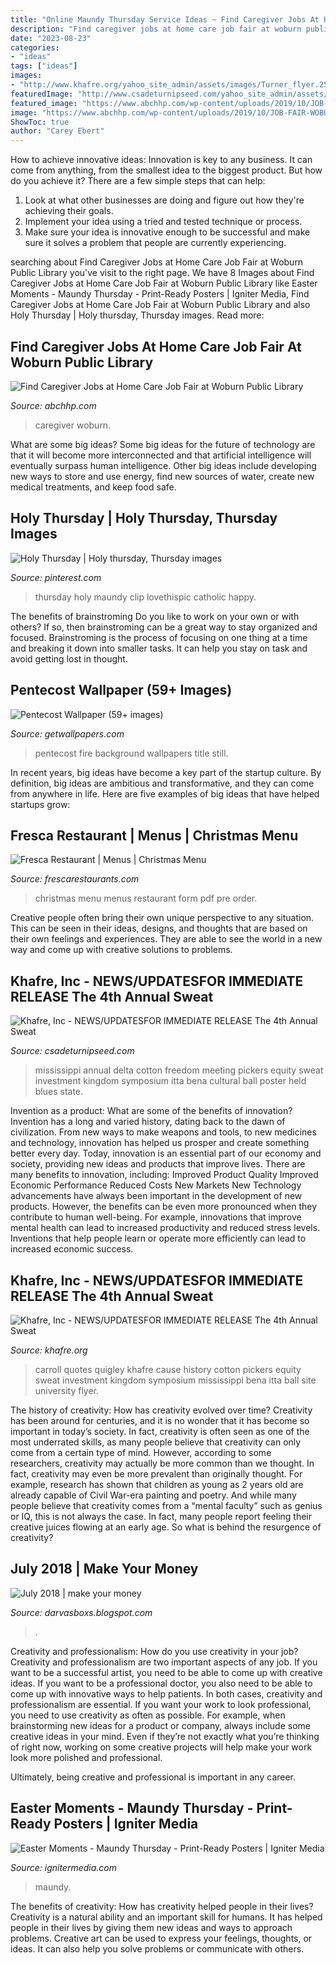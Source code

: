 ```yaml
---
title: "Online Maundy Thursday Service Ideas ~ Find Caregiver Jobs At Home Care Job Fair At Woburn Public Library"
description: "Find caregiver jobs at home care job fair at woburn public library"
date: "2023-08-23"
categories:
- "ideas"
tags: ["ideas"]
images:
- "http://www.khafre.org/yahoo_site_admin/assets/images/Turner_flyer.253220341_std.jpg"
featuredImage: "http://www.csadeturnipseed.com/yahoo_site_admin/assets/images/da_house_poster.268215411_std.JPG"
featured_image: "https://www.abchhp.com/wp-content/uploads/2019/10/JOB-FAIR-WOBURN_WEB.jpg"
image: "https://www.abchhp.com/wp-content/uploads/2019/10/JOB-FAIR-WOBURN_WEB.jpg"
ShowToc: true
author: "Carey Ebert"
---
```



How to achieve innovative ideas:
Innovation is key to any business. It can come from anything, from the smallest idea to the biggest product. But how do you achieve it? There are a few simple steps that can help:
1. Look at what other businesses are doing and figure out how they're achieving their goals.
2. Implement your idea using a tried and tested technique or process.
3. Make sure your idea is innovative enough to be successful and make sure it solves a problem that people are currently experiencing.

	

		
searching about Find Caregiver Jobs at Home Care Job Fair at Woburn Public Library you've visit to the right page. We have 8 Images about Find Caregiver Jobs at Home Care Job Fair at Woburn Public Library like Easter Moments - Maundy Thursday - Print-Ready Posters | Igniter Media, Find Caregiver Jobs at Home Care Job Fair at Woburn Public Library and also Holy Thursday | Holy thursday, Thursday images. Read more:
		
    
## Find Caregiver Jobs At Home Care Job Fair At Woburn Public Library

<img loading=lazy src="https://www.abchhp.com/wp-content/uploads/2019/10/JOB-FAIR-WOBURN_WEB.jpg" onerror="this.onerror=null;this.src='https://tse3.mm.bing.net/th?id=OIP.G3DaiIvj34QixjmBnN16OgHaHV&amp;pid=15.1';" alt="Find Caregiver Jobs at Home Care Job Fair at Woburn Public Library">

_Source: abchhp.com_

>caregiver woburn. 

	

What are some big ideas?
Some big ideas for the future of technology are that it will become more interconnected and that artificial intelligence will eventually surpass human intelligence. Other big ideas include developing new ways to store and use energy, find new sources of water, create new medical treatments, and keep food safe.

    
## Holy Thursday | Holy Thursday, Thursday Images

<img loading=lazy src="https://i.pinimg.com/originals/0a/73/9b/0a739b56f32ece6a47de60100bb1db2b.jpg" onerror="this.onerror=null;this.src='https://tse1.mm.bing.net/th?id=OIP.rFoXoKWdfMYZBIHrnQiucQHaHK&amp;pid=15.1';" alt="Holy Thursday | Holy thursday, Thursday images">

_Source: pinterest.com_

>thursday holy maundy clip lovethispic catholic happy. 

	

The benefits of brainstroming
Do you like to work on your own or with others? If so, then brainstroming can be a great way to stay organized and focused. Brainstroming is the process of focusing on one thing at a time and breaking it down into smaller tasks. It can help you stay on task and avoid getting lost in thought.

    
## Pentecost Wallpaper (59+ Images)

<img loading=lazy src="http://getwallpapers.com/wallpaper/full/7/0/b/1050416-top-pentecost-wallpaper-1920x1080-4k.jpg" onerror="this.onerror=null;this.src='https://tse1.mm.bing.net/th?id=OIP.eYhjTVxFtXwV6bN1ThmzPQHaEK&amp;pid=15.1';" alt="Pentecost Wallpaper (59+ images)">

_Source: getwallpapers.com_

>pentecost fire background wallpapers title still. 

	

In recent years, big ideas have become a key part of the startup culture. By definition, big ideas are ambitious and transformative, and they can come from anywhere in life. Here are five examples of big ideas that have helped startups grow: 

    
## Fresca Restaurant | Menus | Christmas Menu

<img loading=lazy src="http://www.frescarestaurants.com/images/Christmas-menu-2017.jpg" onerror="this.onerror=null;this.src='https://tse1.mm.bing.net/th?id=OIP.DnCf6Z-mVS2KmOiNzDbRfgHaKe&amp;pid=15.1';" alt="Fresca Restaurant | Menus | Christmas Menu">

_Source: frescarestaurants.com_

>christmas menu menus restaurant form pdf pre order. 

	

Creative people often bring their own unique perspective to any situation. This can be seen in their ideas, designs, and thoughts that are based on their own feelings and experiences. They are able to see the world in a new way and come up with creative solutions to problems.

    
## Khafre, Inc - NEWS/UPDATES﻿FOR IMMEDIATE RELEASE The 4th Annual Sweat

<img loading=lazy src="http://www.csadeturnipseed.com/yahoo_site_admin/assets/images/da_house_poster.268215411_std.JPG" onerror="this.onerror=null;this.src='https://tse4.mm.bing.net/th?id=OIP.NIV8DW-wPM6xs-BCyXHW7QHaLc&amp;pid=15.1';" alt="Khafre, Inc - NEWS/UPDATES﻿FOR IMMEDIATE RELEASE The 4th Annual Sweat">

_Source: csadeturnipseed.com_

>mississippi annual delta cotton freedom meeting pickers equity sweat investment kingdom symposium itta bena cultural ball poster held blues state. 

	

Invention as a product: What are some of the benefits of innovation?
Invention has a long and varied history, dating back to the dawn of civilization. From new ways to make weapons and tools, to new medicines and technology, innovation has helped us prosper and create something better every day. Today, innovation is an essential part of our economy and society, providing new ideas and products that improve lives. There are many benefits to innovation, including: 
Improved Product Quality 
Improved Economic Performance 
Reduced Costs 
New Markets 
New Technology advancements have always been important in the development of new products. However, the benefits can be even more pronounced when they contribute to human well-being. For example, innovations that improve mental health can lead to increased productivity and reduced stress levels. Inventions that help people learn or operate more efficiently can lead to increased economic success.

    
## Khafre, Inc - NEWS/UPDATES﻿FOR IMMEDIATE RELEASE The 4th Annual Sweat

<img loading=lazy src="http://www.khafre.org/yahoo_site_admin/assets/images/Turner_flyer.253220341_std.jpg" onerror="this.onerror=null;this.src='https://tse3.mm.bing.net/th?id=OIP.lf5L1OUxn5U07iNzO2zAPQAAAA&amp;pid=15.1';" alt="Khafre, Inc - NEWS/UPDATES﻿FOR IMMEDIATE RELEASE The 4th Annual Sweat">

_Source: khafre.org_

>carroll quotes quigley khafre cause history cotton pickers equity sweat investment kingdom symposium mississippi bena itta ball site university flyer. 

	

The history of creativity: How has creativity evolved over time?
Creativity has been around for centuries, and it is no wonder that it has become so important in today’s society. In fact, creativity is often seen as one of the most underrated skills, as many people believe that creativity can only come from a certain type of mind. However, according to some researchers, creativity may actually be more common than we thought. In fact, creativity may even be more prevalent than originally thought. For example, research has shown that children as young as 2 years old are already capable of Civil War-era painting and poetry. And while many people believe that creativity comes from a “mental faculty” such as genius or IQ, this is not always the case. In fact, many people report feeling their creative juices flowing at an early age. So what is behind the resurgence of creativity?

    
## July 2018 | Make Your Money

<img loading=lazy src="https://i.pinimg.com/originals/90/2b/11/902b11ae861c8320c8fbca05848da285.png" onerror="this.onerror=null;this.src='https://tse4.mm.bing.net/th?id=OIP.GE1XabSjaKrq5TcRYgHd-AHaIx&amp;pid=15.1';" alt="July 2018 | make your money">

_Source: darvasboxs.blogspot.com_

>. 

	

Creativity and professionalism: How do you use creativity in your job?
Creativity and professionalism are two important aspects of any job. If you want to be a successful artist, you need to be able to come up with creative ideas. If you want to be a professional doctor, you also need to be able to come up with innovative ways to help patients. In both cases, creativity and professionalism are essential.
If you want your work to look professional, you need to use creativity as often as possible. For example, when brainstorming new ideas for a product or company, always include some creative ideas in your mind. Even if they’re not exactly what you’re thinking of right now, working on some creative projects will help make your work look more polished and professional.

Ultimately, being creative and professional is important in any career.

    
## Easter Moments - Maundy Thursday - Print-Ready Posters | Igniter Media

<img loading=lazy src="https://assets.ignitermedia.com/products/46438-easter-moments-maundy-thursday/preview/image" onerror="this.onerror=null;this.src='https://tse3.mm.bing.net/th?id=OIP.m-M8U2X5m0Ox0dF9g3lr-AAAAA&amp;pid=15.1';" alt="Easter Moments - Maundy Thursday - Print-Ready Posters | Igniter Media">

_Source: ignitermedia.com_

>maundy. 

	

The benefits of creativity: How has creativity helped people in their lives?
Creativity is a natural ability and an important skill for humans. It has helped people in their lives by giving them new ideas and ways to approach problems. Creative art can be used to express your feelings, thoughts, or ideas. It can also help you solve problems or communicate with others.

